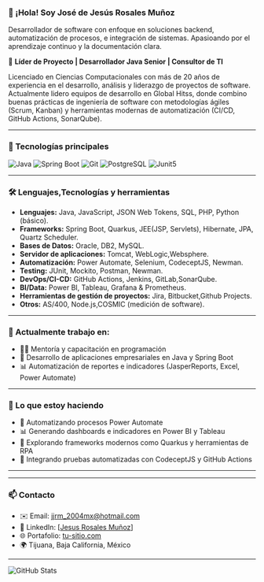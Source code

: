 ### 👋 ¡Hola! Soy José de Jesús Rosales Muñoz

Desarrollador de software con enfoque en soluciones backend, automatización de procesos, e integración de sistemas. Apasioando por el aprendizaje continuo y la documentación clara.

🎯 **Líder de Proyecto | Desarrollador Java Senior | Consultor de TI**

Licenciado en Ciencias Computacionales con más de 20 años de experiencia en el desarrollo, análisis y liderazgo de proyectos de software. 
Actualmente lidero equipos de desarrollo en Global Hitss, donde combino buenas prácticas de ingeniería de software con metodologías ágiles (Scrum, Kanban) 
y herramientas modernas de automatización (CI/CD, GitHub Actions, SonarQube).

---

### 🚀 Tecnologías principales

![Java](https://img.shields.io/badge/Java-ED8B00?style=for-the-badge&logo=java&logoColor=white)
![Spring Boot](https://img.shields.io/badge/Spring%20Boot-6DB33F?style=for-the-badge&logo=spring-boot&logoColor=white)
![Git](https://img.shields.io/badge/Git-F05032?style=for-the-badge&logo=git&logoColor=white)
![PostgreSQL](https://img.shields.io/badge/PostgreSQL-316192?style=for-the-badge&logo=postgresql&logoColor=white)
![Junit5](https://img.shields.io/badge/Junit-512BD4?logo=junit&logoColor=white)



---

### 🛠️ Lenguajes,Tecnologías y herramientas

- **Lenguajes:** Java, JavaScript,  JSON Web Tokens, SQL, PHP, Python (básico).
- **Frameworks:** Spring Boot, Quarkus, JEE(JSP, Servlets), Hibernate, JPA, Quartz Scheduler.
- **Bases de Datos:** Oracle, DB2, MySQL.
- **Servidor de aplicaciones:** Tomcat, WebLogic,Websphere.
- **Automatización:**  Power Automate, Selenium, CodeceptJS, Newman.
- **Testing:** JUnit, Mockito, Postman, Newman.
- **DevOps/CI-CD:** GitHub Actions, Jenkins, GitLab,SonarQube.
- **BI/Data:** Power BI, Tableau, Grafana & Prometheus.
- **Herramientas de gestión de proyectos:** Jira, Bitbucket,Github Projects.
- **Otros:** AS/400, Node.js,COSMIC (medición de software).


---

### 💼 Actualmente trabajo en:
- 👨‍🏫 Mentoría y capacitación en programación
- 🔧 Desarrollo de aplicaciones empresariales en Java y Spring Boot
- 📊 Automatización de reportes e indicadores (JasperReports, Excel, Power Automate)

---

### 🚀 Lo que estoy haciendo

- 🔧 Automatizando procesos  Power Automate 
- 📊 Generando dashboards e indicadores en Power BI y Tableau
- 🤖 Explorando frameworks modernos como Quarkus y herramientas de RPA
- 🧪 Integrando pruebas automatizadas con CodeceptJS y GitHub Actions

---
<!-- 
### ✍ Últimos artículos (si tienes blog o Medium)
Puedes actualizar esta sección manualmente o automatizarla con GitHub Actions
- [Título del artículo 1](https://link-del-articulo.com)
- [Título del artículo 2](https://link-del-articulo.com) -->

---

### 📫 Contacto

- ✉️ Email: [jjrm_2004mx@hotmail.com](mailto:jjrm_2004mx@hotmail.com  )
- 💼 LinkedIn: [[Jesus Rosales Muñoz](http://linkedin.com/in/jesús-rosales-04679666)]
- 🌐 Portafolio: [tu-sitio.com](https://tu-sitio.com)
- 🌍 Tijuana, Baja California, México

---

<!-- GitHub Stats (opcional) -->
![GitHub Stats](https://github-readme-stats.vercel.app/api?username=tuusuario&show_icons=true&theme=github_dark)
